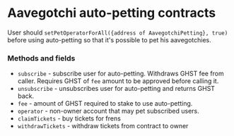 # Aavegotchi auto-petting contracts

User should `setPetOperatorForAll({address of AavegotchiPetting}, true)` before using auto-petting so that it's possible to pet his aavegotchies.

### Methods and fields
- `subscribe` - subscribe user for auto-petting. Withdraws GHST fee from caller. Requires GHST of `fee` amount to be approved before calling it.
- `unsubscribe` - unsubscribes user for auto-petting and returns GHST back.
- `fee` - amount of GHST required to stake to use auto-petting.
- `operator` - non-owner account that may pet subscribed users.
- `claimTickets` - buy tickets for frens
- `withdrawTickets` - withdraw tickets from contract to owner